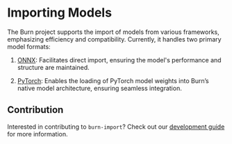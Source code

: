 # Importing Models

The Burn project supports the import of models from various frameworks, emphasizing efficiency and
compatibility. Currently, it handles two primary model formats:

1. [ONNX](https://burn.dev/burn-book/import/onnx-model.html): Facilitates direct import, ensuring the
   model's performance and structure are maintained.

2. [PyTorch](https://burn.dev/burn-book/import/pytorch-model.html): Enables the loading of PyTorch model
   weights into Burn’s native model architecture, ensuring seamless integration.

## Contribution

Interested in contributing to `burn-import`? Check out our [development guide](DEVELOPMENT.md) for
more information.
